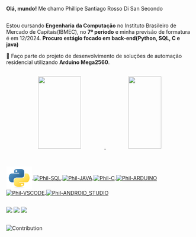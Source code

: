 <p>
<strong>Olá, mundo!</strong> Me chamo Phillipe Santiago Rosso Di San Secondo
<p>

##

<p>
Estou cursando <strong>Engenharia da Computação</strong> no Instituto Brasileiro de Mercado de Capitais(IBMEC), no <strong>7º período</strong> e minha previsão de formatura é em 12/2024. <strong>Procuro estágio focado em back-end(Python, SQL, C e java)</strong>

<p>
🤖 Faço parte do projeto de desenvolvimento de soluções de automação residencial utilizando <strong>Arduino Mega2560</strong>.
<p>

##


<div align="center">
  <a href="https://github.com/Phillipe-Santiago">
  <img width="48%" height="195px" src="https://github-readme-stats.vercel.app/api?username=Phillipe-Santiago&show_icons=true&theme=dark&include_all_commits=true&count_private=true"/>
  <img width="42%" height="195px" src="https://github-readme-stats.vercel.app/api/top-langs/?username=Phillipe-Santiago&layout=compact&langs_count=7&theme=dark"/>
</div>
  
##

<div style="display: inline_block"><br>
  <img align="center" alt="Phil-Python" height="60" width="70" src="https://raw.githubusercontent.com/devicons/devicon/master/icons/python/python-original.svg">
  <img align="center" alt="Phil-SQL" height="60" width="70" src="https://cdn.jsdelivr.net/gh/devicons/devicon/icons/mysql/mysql-original-wordmark.svg">
  <img align="center" alt="Phil-JAVA" height="60" width="70" src="https://cdn.jsdelivr.net/gh/devicons/devicon/icons/java/java-original.svg">
  <img align="center" alt="Phil-C" height="60" width="70" src="https://cdn.jsdelivr.net/gh/devicons/devicon/icons/c/c-original.svg">
  <img align="center" alt="Phil-ARDUINO" height="60" width="70" src="https://cdn.jsdelivr.net/gh/devicons/devicon/icons/arduino/arduino-plain-wordmark.svg">
  <img align="center" alt="Phil-VSCODE" height="60" width="70" src="https://cdn.jsdelivr.net/gh/devicons/devicon/icons/vscode/vscode-original-wordmark.svg">
  <img align="center" alt="Phil-ANDROID_STUDIO" height="60" width="70" src="https://cdn.jsdelivr.net/gh/devicons/devicon/icons/androidstudio/androidstudio-original.svg">
</div>
  
##

<div>
  <a href="https://www.instagram.com/phillipe_secondo1/" target="_blank"><img src="https://img.shields.io/badge/-Instagram-%23E4405F?style=for-the-badge&logo=instagram&logoColor=white" target="_blank"></a>
  <a href = "mailto:phillipesantiagorosso@gmail.com"><img src="https://img.shields.io/badge/-Gmail-%23333?style=for-the-badge&logo=gmail&logoColor=white" target="_blank"></a>
  <a href="https://www.linkedin.com/in/phillipe-santiago-rosso-di-san-secondo-49987918b/" target="_blank"><img src="https://img.shields.io/badge/-LinkedIn-%230077B5?style=for-the-badge&logo=linkedin&logoColor=white" target="_blank"></a>
</div>
 
##
  
![Contribution](https://activity-graph.herokuapp.com/graph?username=Phillipe-Santiago&theme=dracula&hide_border=true&area=true)

 <!-- (https://docs.github.com/pt/get-started/writing-on-github/getting-started-with-writing-and-formatting-on-github/basic-writing-and-formatting-syntax)https://docs.github.com/pt/get-started/writing-on-github/getting-started-with-writing-and-formatting-on-github/basic-writing-and-formatting-syntax -->
